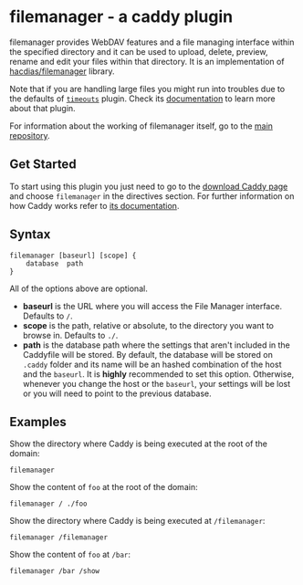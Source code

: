 # filemanager - a caddy plugin

filemanager provides WebDAV features and a file managing interface within the specified directory and it can be used to upload, delete, preview, rename and edit your files within that directory. It is an implementation of [hacdias/filemanager](https://github.com/hacdias/filemanager) library.

Note that if you are handling large files you might run into troubles due to the defaults of [`timeouts`](https://caddyserver.com/docs/timeouts) plugin. Check its [documentation](https://caddyserver.com/docs/timeouts) to learn more about that plugin.

For information about the working of filemanager itself, go to the [main repository](https://github.com/hacdias/filemanager).

## Get Started

To start using this plugin you just need to go to the [download Caddy page](https://caddyserver.com/download) and choose `filemanager` in the directives section. For further information on how Caddy works refer to [its documentation](https://caddyserver.com/docs).

## Syntax

```
filemanager [baseurl] [scope] {
    database  path
}
```

All of the options above are optional.

+ **baseurl** is the URL where you will access the File Manager interface. Defaults to `/`.
+ **scope** is the path, relative or absolute, to the directory you want to browse in. Defaults to `./`.
+ **path** is the database path where the settings that aren't included in the Caddyfile will be stored. By default, the database will be stored on `.caddy` folder and its name will be an hashed combination of the host and the `baseurl`. It is **highly** recommended to set this option. Otherwise, whenever you change the host or the `baseurl`, your settings will be lost or you will need to point to the previous database.

## Examples

Show the directory where Caddy is being executed at the root of the domain:

```
filemanager
```


Show the content of `foo` at the root of the domain:

```
filemanager / ./foo
```

Show the directory where Caddy is being executed at `/filemanager`:

```
filemanager /filemanager
```

Show the content of `foo` at `/bar`:

```
filemanager /bar /show
```

